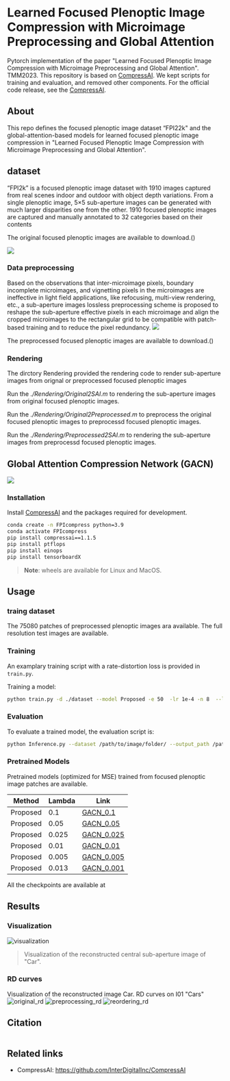 
# Learned Focused Plenoptic Image Compression with Microimage Preprocessing and Global Attention
Pytorch implementation of the paper "Learned Focused Plenoptic Image Compression with Microimage 
Preprocessing and Global Attention". TMM2023.
This repository is based on [CompressAI](https://github.com/InterDigitalInc/CompressAI). 
We kept scripts for training and evaluation, and removed other components. 
 For the official code release, see the [CompressAI](https://github.com/InterDigitalInc/CompressAI).

## About
This repo defines the focused plenoptic image dataset “FPI22k" and the global-attention-based models for learned focused plenoptic image compression in "Learned Focused Plenoptic Image Compression with Microimage 
Preprocessing and Global Attention".

## dataset
“FPI2k” is  a focused plenoptic image dataset with 1910 images captured from real 
scenes indoor and outdoor with object depth variations.
From a single plenoptic image, 5×5 sub-aperture images can be 
generated with much larger disparities one from the other.
1910 focused plenoptic images are captured and manually annotated 
to 32 categories based on their contents

The original focused plenoptic images are available to download.()

![](https://github.com/VincentChandelier/GACN/blob/main/asserts/FPI2k.png)
### Data preprocessing
Based on the observations that inter-microimage pixels, 
boundary incomplete microimages, and vignetting pixels in the 
microimages are ineffective in light field applications, like 
refocusing, multi-view rendering, etc., a sub-aperture images
lossless preprocessing scheme is proposed to reshape the 
sub-aperture effective pixels in each microimage and align the 
cropped microimages to the rectangular grid to be compatible 
with patch-based training and to reduce the pixel redundancy.
![](https://github.com/VincentChandelier/GACN/blob/main/asserts/preprocessing.png)

The preprocessed focused plenoptic images are available to download.()

### Rendering
The dirctory Rendering provided the rendering code to render sub-aperture images from
 orignal or preprocessed focused plenoptic images

Run the *./Rendering/Original2SAI.m* to rendering the sub-aperture images from original focused plenoptic images.

Run the *./Rendering/Original2Preprocessed.m* to preprocess the original focused plenoptic images to preprocessd 
focused plenoptic images.

Run the *./Rendering/Preprocessed2SAI.m* to rendering the sub-aperture images from preprocessd focused plenoptic images.

## Global Attention Compression Network (GACN)
![](https://github.com/VincentChandelier/GACN/blob/main/asserts/Network.png)
### Installation

Install [CompressAI](https://github.com/InterDigitalInc/CompressAI) and the packages required for development.
```bash
conda create -n FPIcompress python=3.9
conda activate FPIcompress
pip install compressai==1.1.5
pip install ptflops
pip install einops
pip install tensorboardX
```

> **Note**: wheels are available for Linux and MacOS.

## Usage

### traing dataset 
The 75080 patches of preprocessed plenoptic images ara available.
The full resolution test images are available.

### Training
An examplary training script with a rate-distortion loss is provided in
`train.py`. 

Training a model:
```bash
python train.py -d ./dataset --model Proposed -e 50  -lr 1e-4 -n 8  --lambda 1e-1 --batch-size 4  --test-batch-size 4 --aux-learning-rate 1e-4 --patch-size 384 384 --cuda --save --seed 1926 --clip_max_norm 1.0 --gpu-id 1 --savepath  ./checkpoint/PLConvTrans01
```

### Evaluation

To evaluate a trained model, the evaluation script is:

```bash
python Inference.py --dataset /path/to/image/folder/ --output_path /path/to/reconstruction/folder/ -m Proposed -p ./updatedCheckpoint/PLConvTrans01.pth.tar --patch 384
```


### Pretrained Models
Pretrained models (optimized for MSE) trained from focused plenoptic image patches are available.

| Method | Lambda | Link                                                                                              |
| ---- |--------|---------------------------------------------------------------------------------------------------|
| Proposed | 0.1 | [GACN_0.1](https://drive.google.com/file/d/1pVP3zWVkSJo00aT8bob72kr6Zd3Bg58p/view?usp=sharing)    |
| Proposed | 0.05  | [GACN_0.05](https://drive.google.com/file/d/1fvko3FyRBLLOumXCALxz7QJRnTew4zSc/view?usp=sharing)     |
| Proposed | 0.025 | [GACN_0.025](https://drive.google.com/file/d/1FRdLcFrqdBqfZXRhKhp2BCIkj36nabvh/view?usp=sharing) |
| Proposed | 0.01 | [GACN_0.01](https://drive.google.com/file/d/10p0mM39xzAGm1VpUNmdyRp6kCvNS5GoW/view?usp=sharing)    |
| Proposed | 0.005 | [GACN_0.005](https://drive.google.com/file/d/1FvGB882FdJ8rCEYkq0Wixa24ypuQiYLz/view?usp=sharing) |
| Proposed | 0.013  | [GACN_0.001](https://drive.google.com/file/d/1UNU6rzXuIsMkDz75WDLzrg8ViOw-8Gc8/view?usp=sharing)  |

All the checkpoints are available at 

## Results

### Visualization

![visualization](https://github.com/VincentChandelier/GACN/blob/main/asserts/Visualization.png)
>  Visualization of the reconstructed central sub-aperture image of "Car".

### RD curves
 Visualization of the reconstructed image Car.
 RD curves on I01 "Cars"
![original_rd](https://github.com/VincentChandelier/GACN/blob/main/asserts/RdcurveOriginal.png)
![preprocessing_rd](https://github.com/VincentChandelier/GACN/blob/main/asserts/RdcurvePreprocessed.png)
![reordering_rd](https://github.com/VincentChandelier/GACN/blob/main/asserts/RdcurveReordering.png)

## Citation
```

```

## Related links
 * CompressAI: https://github.com/InterDigitalInc/CompressAI


